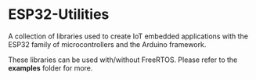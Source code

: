 # ESP32-Utilities
A collection of libraries used to create IoT embedded applications with the ESP32 family of microcontrollers and the Arduino framework.

These libraries can be used with/without FreeRTOS. Please refer to the **examples** folder for more. 

